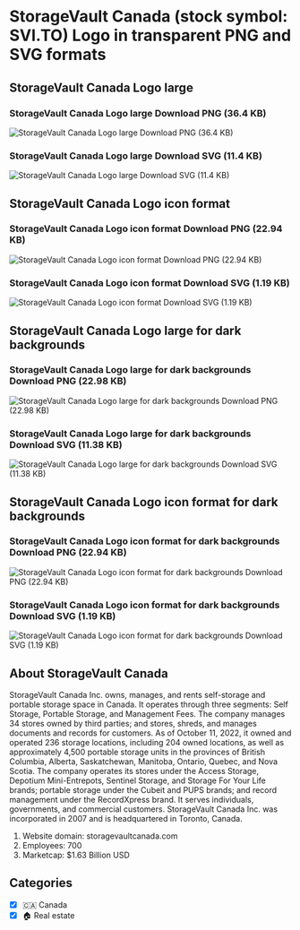 # StorageVault Canada (stock symbol: SVI.TO) Logo in transparent PNG and SVG formats

## StorageVault Canada Logo large

### StorageVault Canada Logo large Download PNG (36.4 KB)

![StorageVault Canada Logo large Download PNG (36.4 KB)](/img/orig/SVI.TO_BIG-6fc5b130.png)

### StorageVault Canada Logo large Download SVG (11.4 KB)

![StorageVault Canada Logo large Download SVG (11.4 KB)](/img/orig/SVI.TO_BIG-42dfa882.svg)

## StorageVault Canada Logo icon format

### StorageVault Canada Logo icon format Download PNG (22.94 KB)

![StorageVault Canada Logo icon format Download PNG (22.94 KB)](/img/orig/SVI.TO-cec91b5a.png)

### StorageVault Canada Logo icon format Download SVG (1.19 KB)

![StorageVault Canada Logo icon format Download SVG (1.19 KB)](/img/orig/SVI.TO-c3defa9a.svg)

## StorageVault Canada Logo large for dark backgrounds

### StorageVault Canada Logo large for dark backgrounds Download PNG (22.98 KB)

![StorageVault Canada Logo large for dark backgrounds Download PNG (22.98 KB)](/img/orig/SVI.TO_BIG.D-c2e0ff0c.png)

### StorageVault Canada Logo large for dark backgrounds Download SVG (11.38 KB)

![StorageVault Canada Logo large for dark backgrounds Download SVG (11.38 KB)](/img/orig/SVI.TO_BIG.D-3422b801.svg)

## StorageVault Canada Logo icon format for dark backgrounds

### StorageVault Canada Logo icon format for dark backgrounds Download PNG (22.94 KB)

![StorageVault Canada Logo icon format for dark backgrounds Download PNG (22.94 KB)](/img/orig/SVI.TO.D-bbaddd67.png)

### StorageVault Canada Logo icon format for dark backgrounds Download SVG (1.19 KB)

![StorageVault Canada Logo icon format for dark backgrounds Download SVG (1.19 KB)](/img/orig/SVI.TO.D-468e3b7a.svg)

## About StorageVault Canada

StorageVault Canada Inc. owns, manages, and rents self-storage and portable storage space in Canada. It operates through three segments: Self Storage, Portable Storage, and Management Fees. The company manages 34 stores owned by third parties; and stores, shreds, and manages documents and records for customers. As of October 11, 2022, it owned and operated 236 storage locations, including 204 owned locations, as well as approximately 4,500 portable storage units in the provinces of British Columbia, Alberta, Saskatchewan, Manitoba, Ontario, Quebec, and Nova Scotia. The company operates its stores under the Access Storage, Depotium Mini-Entrepots, Sentinel Storage, and Storage For Your Life brands; portable storage under the Cubeit and PUPS brands; and record management under the RecordXpress brand. It serves individuals, governments, and commercial customers. StorageVault Canada Inc. was incorporated in 2007 and is headquartered in Toronto, Canada.

1. Website domain: storagevaultcanada.com
2. Employees: 700
3. Marketcap: $1.63 Billion USD


## Categories
- [x] 🇨🇦 Canada
- [x] 🏠 Real estate
